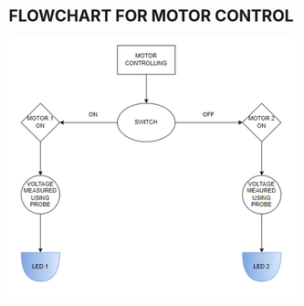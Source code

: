 # FLOWCHART FOR MOTOR CONTROL

![Photo](https://github.com/Rajasekhar22/image/blob/main/2022-04-23-12-19-26.png)
